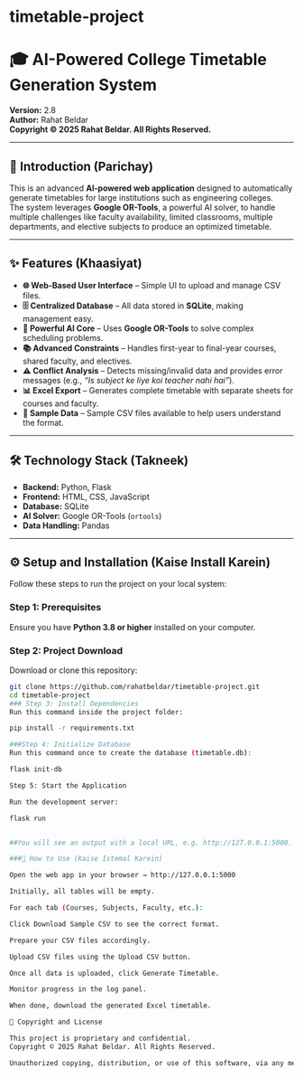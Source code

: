 ﻿# timetable-project
# 🎓 AI-Powered College Timetable Generation System

**Version:** 2.8  
**Author:** Rahat Beldar  
**Copyright © 2025 Rahat Beldar. All Rights Reserved.**

---

## 📖 Introduction (Parichay)

This is an advanced **AI-powered web application** designed to automatically generate timetables for large institutions such as engineering colleges.  
The system leverages **Google OR-Tools**, a powerful AI solver, to handle multiple challenges like faculty availability, limited classrooms, multiple departments, and elective subjects to produce an optimized timetable.

---

## ✨ Features (Khaasiyat)

- **🌐 Web-Based User Interface** – Simple UI to upload and manage CSV files.  
- **🗄️ Centralized Database** – All data stored in **SQLite**, making management easy.  
- **🤖 Powerful AI Core** – Uses **Google OR-Tools** to solve complex scheduling problems.  
- **📚 Advanced Constraints** – Handles first-year to final-year courses, shared faculty, and electives.  
- **⚠️ Conflict Analysis** – Detects missing/invalid data and provides error messages (e.g., *“Is subject ke liye koi teacher nahi hai”*).  
- **📊 Excel Export** – Generates complete timetable with separate sheets for courses and faculty.  
- **📂 Sample Data** – Sample CSV files available to help users understand the format.

---

## 🛠️ Technology Stack (Takneek)

- **Backend:** Python, Flask  
- **Frontend:** HTML, CSS, JavaScript  
- **Database:** SQLite  
- **AI Solver:** Google OR-Tools (`ortools`)  
- **Data Handling:** Pandas  

---

## ⚙️ Setup and Installation (Kaise Install Karein)

Follow these steps to run the project on your local system:

### Step 1: Prerequisites
Ensure you have **Python 3.8 or higher** installed on your computer.

### Step 2: Project Download
Download or clone this repository:

```bash
git clone https://github.com/rahatbeldar/timetable-project.git
cd timetable-project
### Step 3: Install Dependencies
Run this command inside the project folder:

pip install -r requirements.txt

###Step 4: Initialize Database
Run this command once to create the database (timetable.db):

flask init-db

Step 5: Start the Application

Run the development server:

flask run


##You will see an output with a local URL, e.g. http://127.0.0.1:5000.

###🚀 How to Use (Kaise Istemal Karein)

Open the web app in your browser → http://127.0.0.1:5000

Initially, all tables will be empty.

For each tab (Courses, Subjects, Faculty, etc.):

Click Download Sample CSV to see the correct format.

Prepare your CSV files accordingly.

Upload CSV files using the Upload CSV button.

Once all data is uploaded, click Generate Timetable.

Monitor progress in the log panel.

When done, download the generated Excel timetable.

📜 Copyright and License

This project is proprietary and confidential.
Copyright © 2025 Rahat Beldar. All Rights Reserved.

Unauthorized copying, distribution, or use of this software, via any medium, is strictly prohibited.

